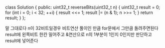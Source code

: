 class Solution
{
public:
uint32_t reverseBits(uint32_t n)
{
uint32_t result = 0;
for (int i = 0; i < 32; ++i)
{
result <<= 1;
result |= (n & 1);
n >>= 1;
}
return result;
}
};

말 그대로다
n이 32비트일경우
비트연산 풀이인 만큼 for문에서 그만큼 돌려주면된다
result에 왼쪽비트 한칸 밀어주고 &연산으로 n의 1부분이 1인지 0인지만 판단하고 result에 넣어준다
